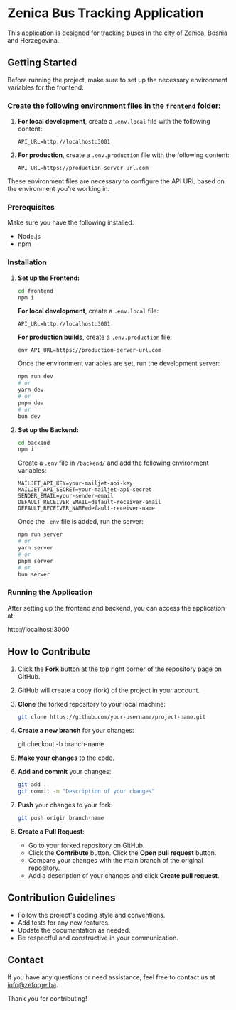 # Zenica Bus Tracking Application

This application is designed for tracking buses in the city of Zenica, Bosnia and Herzegovina.

## Getting Started

Before running the project, make sure to set up the necessary environment variables for the frontend:

### Create the following environment files in the `frontend` folder:

1. **For local development**, create a `.env.local` file with the following content:

   ```env
   API_URL=http://localhost:3001
   ```

2. **For production**, create a `.env.production` file with the following content:
   ```env
   API_URL=https://production-server-url.com
   ```

These environment files are necessary to configure the API URL based on the environment you're working in.

### Prerequisites

Make sure you have the following installed:

- Node.js
- npm

### Installation

1. **Set up the Frontend:**

   ```bash
   cd frontend
   npm i
   ```

   **For local development**, create a `.env.local` file:

   ```env
   API_URL=http://localhost:3001
   ```

   **For production builds**, create a `.env.production` file:

   `env
API_URL=https://production-server-url.com
`

   Once the environment variables are set, run the development server:

   ```bash
   npm run dev
   # or
   yarn dev
   # or
   pnpm dev
   # or
   bun dev
   ```

2. **Set up the Backend:**

   ```bash
   cd backend
   npm i
   ```

   Create a `.env` file in `/backend/` and add the following environment variables:

   ```plaintext
   MAILJET_API_KEY=your-mailjet-api-key
   MAILJET_API_SECRET=your-mailjet-api-secret
   SENDER_EMAIL=your-sender-email
   DEFAULT_RECEIVER_EMAIL=default-receiver-email
   DEFAULT_RECEIVER_NAME=default-receiver-name
   ```

   Once the `.env` file is added, run the server:

   ```bash
   npm run server
   # or
   yarn server
   # or
   pnpm server
   # or
   bun server
   ```

### Running the Application

After setting up the frontend and backend, you can access the application at:

http://localhost:3000

## How to Contribute

1. Click the **Fork** button at the top right corner of the repository page on GitHub.
2. GitHub will create a copy (fork) of the project in your account.
3. **Clone** the forked repository to your local machine:
   ```bash
   git clone https://github.com/your-username/project-name.git
   ```
4. **Create a new branch** for your changes:

   git checkout -b branch-name

5. **Make your changes** to the code.
6. **Add and commit** your changes:
   ```bash
   git add .
   git commit -m "Description of your changes"
   ```
7. **Push** your changes to your fork:
   ```bash
   git push origin branch-name
   ```
8. **Create a Pull Request**:
   - Go to your forked repository on GitHub.
   - Click the **Contribute** button.
     Click the **Open pull request** button.
   - Compare your changes with the main branch of the original repository.
   - Add a description of your changes and click **Create pull request**.

## Contribution Guidelines

- Follow the project's coding style and conventions.
- Add tests for any new features.
- Update the documentation as needed.
- Be respectful and constructive in your communication.

## Contact

If you have any questions or need assistance, feel free to contact us at info@zeforge.ba.

Thank you for contributing!

